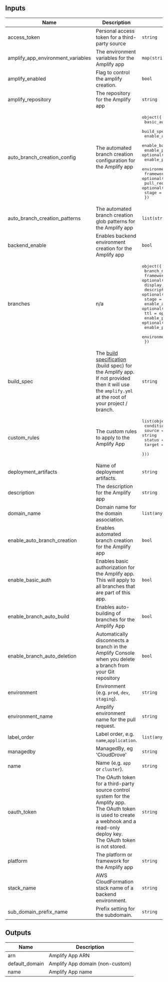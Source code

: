 ## Inputs

| Name | Description | Type | Default | Required |
|------|-------------|------|---------|:--------:|
| access\_token | Personal access token for a third-party source | `string` | `"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"` | no |
| amplify\_app\_environment\_variables | The environment variables for the Amplify app | `map(string)` | `{}` | no |
| amplify\_enabled | Flag to control the amplify creation. | `bool` | `true` | no |
| amplify\_repository | The repository for the Amplify app | `string` | `"https://github.com/clouddrove-sandbox/terraform-aws-amplify-app"` | no |
| auto\_branch\_creation\_config | The automated branch creation configuration for the Amplify app | <pre>object({<br>    basic_auth_credentials        = optional(string)<br>    build_spec                    = optional(string)<br>    enable_auto_build             = optional(bool)<br>    enable_basic_auth             = optional(bool)<br>    enable_performance_mode       = optional(bool)<br>    enable_pull_request_preview   = optional(bool)<br>    environment_variables         = optional(map(string))<br>    framework                     = optional(string)<br>    pull_request_environment_name = optional(string)<br>    stage                         = optional(string)<br>  })</pre> | `null` | no |
| auto\_branch\_creation\_patterns | The automated branch creation glob patterns for the Amplify app | `list(string)` | `[]` | no |
| backend\_enable | Enables backend environment creation for the Amplify app | `bool` | `false` | no |
| branches | n/a | <pre>object({<br>    branch_name                 = string<br>    framework                   = optional(string)<br>    display_name                = optional(string)<br>    description                 = optional(string)<br>    stage                       = optional(string)<br>    enable_auto_build           = optional(bool)<br>    ttl                         = optional(number)<br>    enable_performance_mode     = optional(bool)<br>    enable_pull_request_preview = optional(bool)<br>    environment_variables       = optional(map(string))<br>  })</pre> | n/a | yes |
| build\_spec | The [build specification](https://docs.aws.amazon.com/amplify/latest/userguide/build-settings.html) (build spec) for the Amplify app.<br>If not provided then it will use the `amplify.yml` at the root of your project / branch. | `string` | `null` | no |
| custom\_rules | The custom rules to apply to the Amplify App | <pre>list(object({<br>    condition = optional(string)<br>    source    = string<br>    status    = optional(string)<br>    target    = string<br>  }))</pre> | `[]` | no |
| deployment\_artifacts | Name of deployment artifacts. | `string` | `"app-example-deployment"` | no |
| description | The description for the Amplify app | `string` | `null` | no |
| domain\_name | Domain name for the domain association. | `list(any)` | `[]` | no |
| enable\_auto\_branch\_creation | Enables automated branch creation for the Amplify app | `bool` | `false` | no |
| enable\_basic\_auth | Enables basic authorization for the Amplify app.<br>This will apply to all branches that are part of this app. | `bool` | `false` | no |
| enable\_branch\_auto\_build | Enables auto-building of branches for the Amplify App | `bool` | `true` | no |
| enable\_branch\_auto\_deletion | Automatically disconnects a branch in the Amplify Console when you delete a branch from your Git repository | `bool` | `false` | no |
| environment | Environment (e.g. `prod`, `dev`, `staging`). | `string` | `""` | no |
| environment\_name | Amplify environment name for the pull request. | `string` | `"prod"` | no |
| label\_order | Label order, e.g. `name`,`application`. | `list(any)` | `[]` | no |
| managedby | ManagedBy, eg 'CloudDrove' | `string` | `"hello@clouddrove.com"` | no |
| name | Name  (e.g. `app` or `cluster`). | `string` | `""` | no |
| oauth\_token | The OAuth token for a third-party source control system for the Amplify app.<br>The OAuth token is used to create a webhook and a read-only deploy key.<br>The OAuth token is not stored. | `string` | `null` | no |
| platform | The platform or framework for the Amplify app | `string` | `"WEB"` | no |
| stack\_name | AWS CloudFormation stack name of a backend environment. | `string` | `"amplify-app-example"` | no |
| sub\_domain\_prefix\_name | Prefix setting for the subdomain. | `string` | `"scam"` | no |

## Outputs

| Name | Description |
|------|-------------|
| arn | Amplify App ARN |
| default\_domain | Amplify App domain (non-custom) |
| name | Amplify App name |
